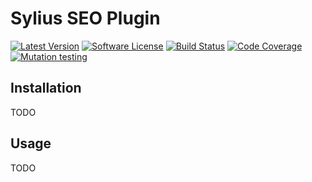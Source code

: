 # Sylius SEO Plugin

[![Latest Version][ico-version]][link-packagist]
[![Software License][ico-license]](LICENSE)
[![Build Status][ico-github-actions]][link-github-actions]
[![Code Coverage][ico-code-coverage]][link-code-coverage]
[![Mutation testing][ico-infection]][link-infection]

## Installation

TODO

## Usage

TODO

[ico-version]: https://poser.pugx.org/setono/sylius-seo-plugin/v/stable
[ico-license]: https://poser.pugx.org/setono/sylius-seo-plugin/license
[ico-github-actions]: https://github.com/Setono/sylius-seo-plugin/workflows/build/badge.svg
[ico-code-coverage]: https://codecov.io/gh/Setono/sylius-seo-plugin/graph/badge.svg
[ico-infection]: https://img.shields.io/endpoint?style=flat&url=https%3A%2F%2Fbadge-api.stryker-mutator.io%2Fgithub.com%2FSetono%2Fsylius-seo-plugin%2Fmaster

[link-packagist]: https://packagist.org/packages/setono/sylius-seo-plugin
[link-github-actions]: https://github.com/Setono/sylius-seo-plugin/actions
[link-code-coverage]: https://codecov.io/gh/Setono/sylius-seo-plugin
[link-infection]: https://dashboard.stryker-mutator.io/reports/github.com/Setono/sylius-seo-plugin/master

